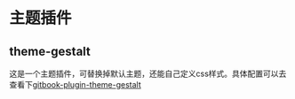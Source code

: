 # 主题插件

## theme-gestalt

这是一个主题插件，可替换掉默认主题，还能自己定义css样式。具体配置可以去查看下[gitbook-plugin-theme-gestalt](https://www.npmjs.com/package/gitbook-plugin-theme-gestalt)